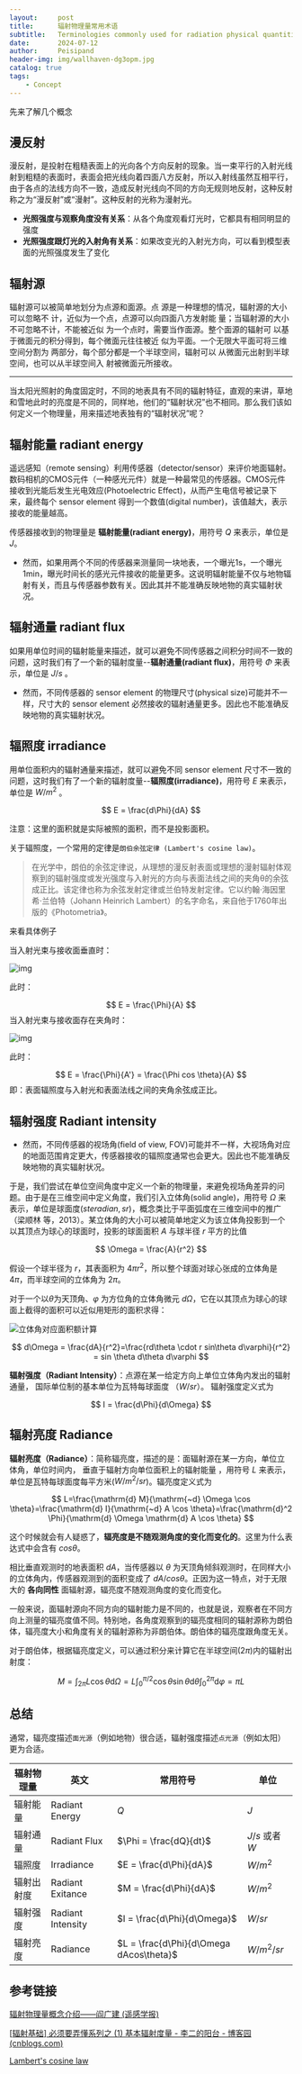 ```yaml
---
layout:     post
title:      辐射物理量常用术语
subtitle:   Terminologies commonly used for radiation physical quantities
date:       2024-07-12
author:     Peisipand
header-img: img/wallhaven-dg3opm.jpg
catalog: true
tags:
    - Concept
---
```


先来了解几个概念

## 漫反射

漫反射，是投射在粗糙表面上的光向各个方向反射的现象。当一束平行的入射光线射到粗糙的表面时，表面会把光线向着四面八方反射，所以入射线虽然互相平行，由于各点的法线方向不一致，造成反射光线向不同的方向无规则地反射，这种反射称之为“漫反射”或“漫射”。这种反射的光称为漫射光。

- **光照强度与观察角度没有关系**：从各个角度观看灯光时，它都具有相同明显的强度
- **光照强度跟灯光的入射角有关系**：如果改变光的入射光方向，可以看到模型表面的光照强度发生了变化

## 辐射源

辐射源可以被简单地划分为点源和面源。点 源是一种理想的情况，辐射源的大小可以忽略不 计，近似为一个点，点源可以向四面八方发射能 量；当辐射源的大小不可忽略不计，不能被近似 为一个点时，需要当作面源。整个面源的辐射可 以基于微面元的积分得到，每个微面元往往被近 似为平面。一个无限大平面可将三维空间分割为 两部分，每个部分都是一个半球空间，辐射可以 从微面元出射到半球空间，也可以从半球空间入 射被微面元所接收。

---

当太阳光照射的角度固定时，不同的地表具有不同的辐射特征，直观的来讲，草地和雪地此时的亮度是不同的，同样地，他们的“辐射状况”也不相同。那么我们该如何定义一个物理量，用来描述地表独有的“辐射状况”呢？

## 辐射能量 radiant energy

遥远感知（remote sensing）利用传感器（detector/sensor）来评价地面辐射。数码相机的CMOS元件（一种感光元件）就是一种最常见的传感器。CMOS元件接收到光能后发生光电效应(Photoelectric Effect)，从而产生电信号被记录下来，最终每个 sensor element 得到一个数值(digital number)，该值越大，表示接收的能量越高。

传感器接收到的物理量是 **辐射能量(radiant energy)**，用符号 $Q$ 来表示，单位是 $J$。

- 然而，如果用两个不同的传感器来测量同一块地表，一个曝光1s，一个曝光1min，曝光时间长的感光元件接收的能量更多。这说明辐射能量不仅与地物辐射有关，而且与传感器参数有关。因此其并不能准确反映地物的真实辐射状况。

## 辐射通量 radiant flux

如果用单位时间的辐射能量来描述，就可以避免不同传感器之间积分时间不一致的问题，这时我们有了一个新的辐射度量--**辐射通量(radiant flux)**，用符号 $\Phi$ 来表示，单位是 $J/s$ 。

- 然而，不同传感器的 sensor element 的物理尺寸(physical size)可能并不一样，尺寸大的 sensor element 必然接收的辐射通量更多。因此也不能准确反映地物的真实辐射状况。

## 辐照度 irradiance

用单位面积内的辐射通量来描述，就可以避免不同 sensor element 尺寸不一致的问题，这时我们有了一个新的辐射度量--**辐照度(irradiance)**，用符号 $E$ 来表示，单位是 $W/m^2$ 。

$$
E = \frac{d\Phi}{dA}
$$

注意：这里的面积就是实际被照的面积，而不是投影面积。

关于辐照度，一个常用的定律是`朗伯余弦定律 (Lambert's cosine law)`。

> 在光学中，朗伯的余弦定律说，从理想的漫反射表面或理想的漫射辐射体观察到的辐射强度或发光强度与入射光的方向与表面法线之间的夹角θ的余弦成正比。该定律也称为余弦发射定律或兰伯特发射定律。它以约翰·海因里希·兰伯特（Johann Heinrich Lambert）的名字命名，来自他于1760年出版的《Photometria》。

来看具体例子

当入射光束与接收面垂直时：

![img](\img\Concept_radiative_trasfer_model\Lambert_cosine_1.png)

此时：

$$
E = \frac{\Phi}{A}
$$
当入射光束与接收面存在夹角时：

![img](\img\Concept_radiative_trasfer_model\Lambert_cosine_2.png)

此时：

$$
E = \frac{\Phi}{A'} = \frac{\Phi cos \theta}{A}
$$
即：表面辐照度与入射光和表面法线之间的夹角余弦成正比。

## 辐射强度 Radiant intensity

- 然而，不同传感器的视场角(field of view, FOV)可能并不一样，大视场角对应的地面范围肯定更大，传感器接收的辐照度通常也会更大。因此也不能准确反映地物的真实辐射状况。

于是，我们尝试在单位空间角度中定义一个新的物理量，来避免视场角差异的问题。由于是在三维空间中定义角度，我们引入立体角(solid angle)，用符号 $\Omega$ 来表示，单位是球面度($steradian,sr$)，概念类比于平面弧度在三维空间中的推广（梁顺林 等，2013）。某立体角的大小可以被简单地定义为该立体角投影到一个以其顶点为球心的球面时，投影的球面面积 $A$ 与球半径 $r$ 平方的比值

$$
\Omega = \frac{A}{r^2}
$$

假设一个球半径为 $r$，其表面积为 $4πr^2$，所以整个球面对球心张成的立体角是 $4π$，而半球空间的立体角为 $2π$。

对于一个以$\theta$为天顶角、$\varphi$ 为方位角的立体角微元 $d\Omega$，它在以其顶点为球心的球面上截得的面积可以近似用矩形的面积求得：

![立体角对应面积额计算](\img\Concept_radiative_trasfer_model\omega.jpeg)

$$
d\Omega = \frac{dA}{r^2}=\frac{rd\theta \cdot r sin\theta d\varphi}{r^2} = sin \theta d\theta d\varphi
$$

**辐射强度（Radiant Intensity）**：点源在某一给定方向上单位立体角内发出的辐射通量， 国际单位制的基本单位为瓦特每球面度 （$W/sr$）。 辐射强度定义式为

$$
I = \frac{d\Phi}{d\Omega}
$$

## 辐射亮度 Radiance

**辐射亮度（Radiance）**：简称辐亮度，描述的是：面辐射源在某一方向，单位立体角，单位时间内， 垂直于辐射方向单位面积上的辐射能量 ，用符号 $L$ 来表示，单位是瓦特每球面度每平方米($W/m^2/sr$)。辐亮度定义式为

$$
L=\frac{\mathrm{d} M}{\mathrm{~d} \Omega \cos \theta}=\frac{\mathrm{d} I}{\mathrm{~d} A \cos \theta}=\frac{\mathrm{d}^2 \Phi}{\mathrm{d} \Omega \mathrm{d} A \cos \theta}
$$

这个时候就会有人疑惑了，**辐亮度是不随观测角度的变化而变化的**。这里为什么表达式中会含有 $cos \theta$。

相比垂直观测时的地表面积 $dA$，当传感器以 $\theta$ 为天顶角倾斜观测时，在同样大小的立体角内，传感器观测到的面积变成了 $dA/cos\theta$。正因为这一特点，对于无限大的 **各向同性** 面辐射源，辐亮度不随观测角度的变化而变化。

一般来说，面辐射源向不同方向的辐射能力是不同的，也就是说，观察者在不同方向上测量的辐亮度值不同。特别地，各角度观察到的辐亮度相同的辐射源称为朗伯体，辐亮度大小和角度有关的辐射源称为非朗伯体。朗伯体的辐亮度跟角度无关。

对于朗伯体，根据辐亮度定义，可以通过积分来计算它在半球空间($2\pi$)内的辐射出射度：

$$
M=\int_{2 \pi} L \cos \theta \mathrm{d} \Omega=L \int_0^{\pi / 2} \cos \theta \sin \theta \mathrm{d} \theta \int_0^{2 \pi} \mathrm{d} \varphi=\pi L
$$

## 总结

通常，辐亮度描述`面光源`（例如地物）很合适，辐射强度描述`点光源`（例如太阳）更为合适。


| 辐射物理量 | 英文              | 常用符号                                | 单位           |
| ---------- | ----------------- | --------------------------------------- | -------------- |
| 辐射能量   | Radiant Energy    | $Q$                                     | $J$            |
| 辐射通量   | Radiant Flux      | $\Phi = \frac{dQ}{dt}$                  | $J/s$ 或者 $W$ |
| 辐照度     | Irradiance        | $E = \frac{d\Phi}{dA}$                  | $W/m^2$        |
| 辐射出射度 | Radiant Exitance  | $M = \frac{d\Phi}{dA}$                  | $W/m^2$        |
| 辐射强度   | Radiant Intensity | $I = \frac{d\Phi}{d\Omega}$             | $W/sr$         |
| 辐射亮度   | Radiance          | $L = \frac{d\Phi}{d\Omega dAcos\theta}$ | $W/m^2/sr$     |

## 参考链接

[辐射物理量概念介绍——阎广建 (遥感学报)](https://www.ygxb.ac.cn/zh/article/doi/10.11834/jrs.20233403/)

[[辐射基础\] 必须要弄懂系列之 (1) 基本辐射度量 - 李二的阳台 - 博客园 (cnblogs.com)](https://www.cnblogs.com/ludwig1860/p/13930745.html)

[Lambert's cosine law](https://en.wikipedia.org/wiki/Lambert's_cosine_law)
